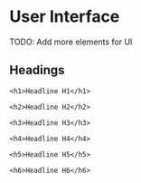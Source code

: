# User Interface

TODO: Add more elements for UI

## Headings

```
<h1>Headline H1</h1>

<h2>Headline H2</h2>

<h3>Headline H3</h3>

<h4>Headline H4</h4>

<h5>Headline H5</h5>

<h6>Headline H6</h6>
```


